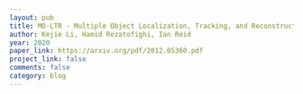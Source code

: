 ```yaml
---
layout: pub
title: MO-LTR - Multiple Object Localization, Tracking, and Reconstruction from Monocular RGB Videos
author: Kejie Li, Hamid Rezatofighi, Ian Reid
year: 2020
paper_link: https://arxiv.org/pdf/2012.05360.pdf
project_link: false
comments: false
category: blog
---
```

